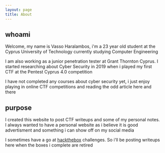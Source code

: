```yaml
---
layout: page
title: About
---
```


## whoami

Welcome, my name is Vasso Haralambos, i'm a 23 year old student at the Cyprus University of Technology currently studying Computer Engineering

I am also working as a junior penetration tester at Grant Thornton Cyprus. I started researching about Cyber Security in 2019 when i played my first CTF at the Pentest Cyprus 4.0 competition

I have not completed any courses about cyber security yet, i just enjoy playing in online CTF competitions and reading the odd article here and there

## purpose 

I created this website to post CTF writeups and some of my personal notes. I always wanted to have a personal website as i believe it is good advertisment and something i can show off on my social media

I sometimes have a go at [hackthebox](https://www.hackthebox.eu/) challenges. So i'll be posting writeups here when the boxes i complete are retired 
<script src="https://www.hackthebox.eu/badge/147014"></script>
